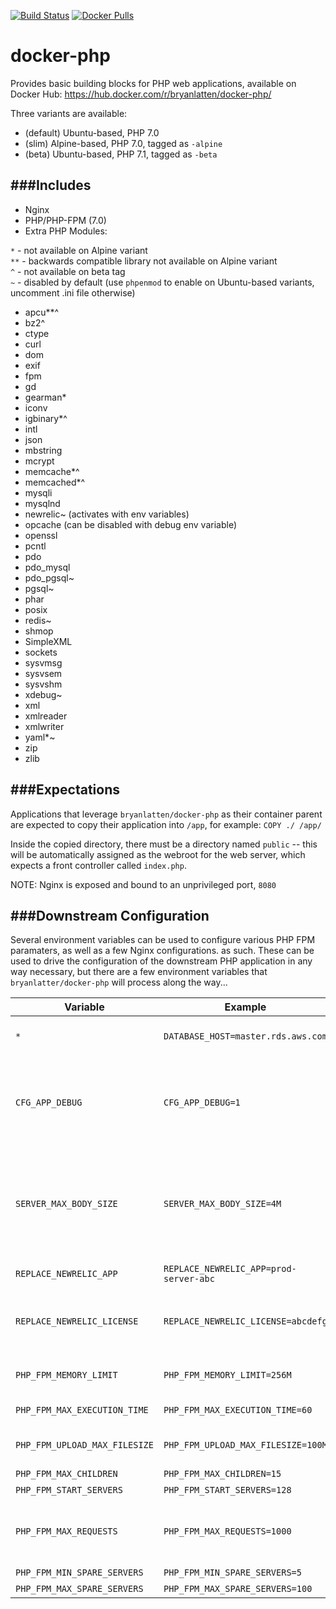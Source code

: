 [![Build Status](https://travis-ci.org/bryanlatten/docker-php.svg?branch=master)](https://travis-ci.org/bryanlatten/docker-php)
[![Docker Pulls](https://img.shields.io/docker/pulls/bryanlatten/docker-php.svg?maxAge=2592000)]()

docker-php
==========

Provides basic building blocks for PHP web applications, available on Docker Hub: https://hub.docker.com/r/bryanlatten/docker-php/

Three variants are available:
- (default) Ubuntu-based, PHP 7.0  
- (slim) Alpine-based, PHP 7.0, tagged as `-alpine`  
- (beta) Ubuntu-based, PHP 7.1, tagged as `-beta`  

###Includes
---
- Nginx
- PHP/PHP-FPM (7.0)
- Extra PHP Modules:

`*` - not available on Alpine variant  
`**` - backwards compatible library not available on Alpine variant  
`^` - not available on beta tag  
`~` - disabled by default (use `phpenmod` to enable on Ubuntu-based variants, uncomment .ini file otherwise)
  - apcu**^
  - bz2^
  - ctype
  - curl
  - dom
  - exif
  - fpm
  - gd
  - gearman*
  - iconv
  - igbinary*^
  - intl
  - json
  - mbstring
  - mcrypt
  - memcache*^
  - memcached*^
  - mysqli
  - mysqlnd
  - newrelic~ (activates with env variables)
  - opcache (can be disabled with debug env variable)
  - openssl
  - pcntl
  - pdo
  - pdo_mysql
  - pdo_pgsql~
  - pgsql~
  - phar
  - posix
  - redis~
  - shmop
  - SimpleXML
  - sockets
  - sysvmsg
  - sysvsem
  - sysvshm
  - xdebug~
  - xml
  - xmlreader
  - xmlwriter
  - yaml*~ 
  - zip
  - zlib



###Expectations
---
Applications that leverage `bryanlatten/docker-php` as their container parent are expected to copy their application into `/app`, for example:
```COPY ./ /app/```

Inside the copied directory, there must be a directory named `public` -- this will be automatically assigned as the webroot for the web server, which expects
a front controller called `index.php`.


NOTE: Nginx is exposed and bound to an unprivileged port, `8080`


###Downstream Configuration
---
Several environment variables can be used to configure various PHP FPM paramaters, as well as a few Nginx configurations.
as such. These can be used to drive the configuration of the downstream PHP application in any way necessary, but there are a few environment variables that `bryanlatter/docker-php` will process along the way...

Variable | Example | Description
--- | --- | ---
`*` | `DATABASE_HOST=master.rds.aws.com` | PHP has access to environment variables by default
`CFG_APP_DEBUG` | `CFG_APP_DEBUG=1` | Setting to `1` or `true` will cue the Opcache to watch for file changes. Otherwise, the Opcache check is skipped for a performance boost.
`SERVER_MAX_BODY_SIZE` | `SERVER_MAX_BODY_SIZE=4M` | Allows the downstream application to specify a non-default `client_max_body_size` configuration for the `server`-level directive in `/etc/nginx/sites-available/default`
`REPLACE_NEWRELIC_APP` | `REPLACE_NEWRELIC_APP=prod-server-abc` | Sets application name for newrelic
`REPLACE_NEWRELIC_LICENSE` | `REPLACE_NEWRELIC_LICENSE=abcdefg` | Sets license for newrelic, when combined with above, will enable newrelic reporting
`PHP_FPM_MEMORY_LIMIT` | `PHP_FPM_MEMORY_LIMIT=256M` | Sets memory limit for FPM instances of PHP
`PHP_FPM_MAX_EXECUTION_TIME` | `PHP_FPM_MAX_EXECUTION_TIME=60` | Sets time limit for FPM workers
`PHP_FPM_UPLOAD_MAX_FILESIZE` | `PHP_FPM_UPLOAD_MAX_FILESIZE=100M` | Sets both upload_max_filesize and post_max_size
`PHP_FPM_MAX_CHILDREN` | `PHP_FPM_MAX_CHILDREN=15` | [docs](http://php.net/manual/en/install.fpm.configuration.php)
`PHP_FPM_START_SERVERS` | `PHP_FPM_START_SERVERS=128` | [docs](http://php.net/manual/en/install.fpm.configuration.php)
`PHP_FPM_MAX_REQUESTS` | `PHP_FPM_MAX_REQUESTS=1000` | [docs](http://php.net/manual/en/install.fpm.configuration.php) How many requests an individual FPM worker will process before recycling
`PHP_FPM_MIN_SPARE_SERVERS` | `PHP_FPM_MIN_SPARE_SERVERS=5` | [docs](http://php.net/manual/en/install.fpm.configuration.php) 
`PHP_FPM_MAX_SPARE_SERVERS` | `PHP_FPM_MAX_SPARE_SERVERS=100` | [docs](http://php.net/manual/en/install.fpm.configuration.php)


